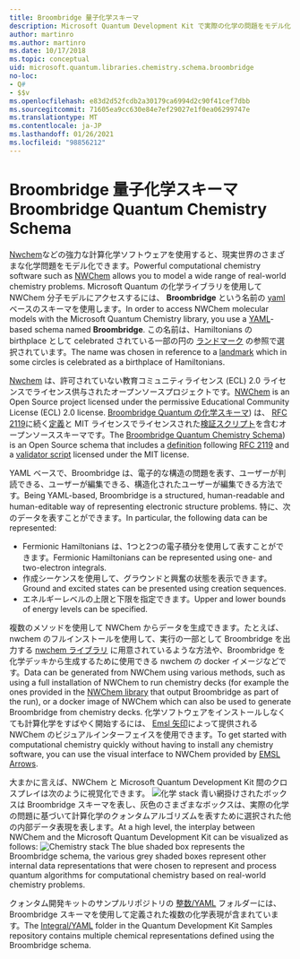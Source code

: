 ```yaml
---
title: Broombridge 量子化学スキーマ
description: Microsoft Quantum Development Kit で実際の化学の問題をモデル化するために使用される Broombridge quantum の化学スキーマの概要。
author: martinro
ms.author: martinro
ms.date: 10/17/2018
ms.topic: conceptual
uid: microsoft.quantum.libraries.chemistry.schema.broombridge
no-loc:
- Q#
- $$v
ms.openlocfilehash: e83d2d52fcdb2a30179ca6994d2c90f41cef7dbb
ms.sourcegitcommit: 71605ea9cc630e84e7ef29027e1f0ea06299747e
ms.translationtype: MT
ms.contentlocale: ja-JP
ms.lasthandoff: 01/26/2021
ms.locfileid: "98856212"
---
```

# <a name="broombridge-quantum-chemistry-schema"></a><span data-ttu-id="dd1f5-103">Broombridge 量子化学スキーマ</span><span class="sxs-lookup"><span data-stu-id="dd1f5-103">Broombridge Quantum Chemistry Schema</span></span> # 

<span data-ttu-id="dd1f5-104">[Nwchem](http://www.nwchem-sw.org/)などの強力な計算化学ソフトウェアを使用すると、現実世界のさまざまな化学問題をモデル化できます。</span><span class="sxs-lookup"><span data-stu-id="dd1f5-104">Powerful computational chemistry software such as [NWChem](http://www.nwchem-sw.org/) allows you to model a wide range of real-world chemistry problems.</span></span> <span data-ttu-id="dd1f5-105">Microsoft Quantum の化学ライブラリを使用して NWChem 分子モデルにアクセスするには、 **Broombridge** という名前の [yaml](https://en.wikipedia.org/wiki/YAML)ベースのスキーマを使用します。</span><span class="sxs-lookup"><span data-stu-id="dd1f5-105">In order to access NWChem molecular models with the Microsoft Quantum Chemistry library, you use a [YAML](https://en.wikipedia.org/wiki/YAML)-based schema named **Broombridge**.</span></span> <span data-ttu-id="dd1f5-106">この名前は、Hamiltonians の birthplace として celebrated されている一部の円の [ランドマーク](https://en.wikipedia.org/wiki/Broom_Bridge) の参照で選択されています。</span><span class="sxs-lookup"><span data-stu-id="dd1f5-106">The name was chosen in reference to a [landmark](https://en.wikipedia.org/wiki/Broom_Bridge) which in some circles is celebrated as a birthplace of Hamiltonians.</span></span> 

<span data-ttu-id="dd1f5-107">[Nwchem](https://github.com/nwchemgit/nwchem) は、許可されていない教育コミュニティライセンス (ECL) 2.0 ライセンスでライセンス供与されたオープンソースプロジェクトです。</span><span class="sxs-lookup"><span data-stu-id="dd1f5-107">[NWChem](https://github.com/nwchemgit/nwchem) is an Open Source project licensed under the permissive Educational Community License (ECL) 2.0 license.</span></span> <span data-ttu-id="dd1f5-108">[Broombridge Quantum の化学スキーマ](https://docs.microsoft.com/quantum/libraries/chemistry/schema/spec_v_0_2)) は、 [RFC 2119](https://tools.ietf.org/html/rfc2119)に続く[定義](https://raw.githubusercontent.com/Microsoft/Quantum/master/Chemistry/Schema/broombridge-0.1.schema.json)と MIT ライセンスでライセンスされた[検証スクリプト](https://raw.githubusercontent.com/Microsoft/Quantum/master/Chemistry/Schema/validator.py)を含むオープンソーススキーマです。</span><span class="sxs-lookup"><span data-stu-id="dd1f5-108">The [Broombridge Quantum Chemistry Schema](https://docs.microsoft.com/quantum/libraries/chemistry/schema/spec_v_0_2)) is an Open Source schema that includes a [definition](https://raw.githubusercontent.com/Microsoft/Quantum/master/Chemistry/Schema/broombridge-0.1.schema.json) following [RFC 2119](https://tools.ietf.org/html/rfc2119) and a [validator script](https://raw.githubusercontent.com/Microsoft/Quantum/master/Chemistry/Schema/validator.py) licensed under the MIT license.</span></span> 

<span data-ttu-id="dd1f5-109">YAML ベースで、Broombridge は、電子的な構造の問題を表す、ユーザーが判読できる、ユーザーが編集できる、構造化されたユーザーが編集できる方法です。</span><span class="sxs-lookup"><span data-stu-id="dd1f5-109">Being YAML-based, Broombridge is a structured, human-readable and human-editable way of representing electronic structure problems.</span></span> <span data-ttu-id="dd1f5-110">特に、次のデータを表すことができます。</span><span class="sxs-lookup"><span data-stu-id="dd1f5-110">In particular, the following data can be represented:</span></span>
- <span data-ttu-id="dd1f5-111">Fermionic Hamiltonians は、1つと2つの電子積分を使用して表すことができます。</span><span class="sxs-lookup"><span data-stu-id="dd1f5-111">Fermionic Hamiltonians can be represented using one- and two-electron integrals.</span></span>
- <span data-ttu-id="dd1f5-112">作成シーケンスを使用して、グラウンドと興奮の状態を表示できます。</span><span class="sxs-lookup"><span data-stu-id="dd1f5-112">Ground and excited states can be presented using creation sequences.</span></span>
- <span data-ttu-id="dd1f5-113">エネルギーレベルの上限と下限を指定できます。</span><span class="sxs-lookup"><span data-stu-id="dd1f5-113">Upper and lower bounds of energy levels can be specified.</span></span>

<span data-ttu-id="dd1f5-114">複数のメソッドを使用して NWChem からデータを生成できます。たとえば、nwchem のフルインストールを使用して、実行の一部として Broombridge を出力する [nwchem ライブラリ](https://github.com/nwchemgit/nwchem/tree/master/QA/chem_library_tests) に用意されているような方法や、Broombridge を化学デッキから生成するために使用できる nwchem の docker イメージなどです。</span><span class="sxs-lookup"><span data-stu-id="dd1f5-114">Data can be generated from NWChem using various methods, such as using a full installation of NWChem to run chemistry decks (for example the ones provided in the [NWChem library](https://github.com/nwchemgit/nwchem/tree/master/QA/chem_library_tests) that output Broombridge as part of the run), or a docker image of NWChem which can also be used to generate Broombridge from chemistry decks.</span></span> <span data-ttu-id="dd1f5-115">化学ソフトウェアをインストールしなくても計算化学をすばやく開始するには、 [Emsl 矢印](https://arrows.emsl.pnnl.gov/api/qsharp_chem)によって提供される NWChem のビジュアルインターフェイスを使用できます。</span><span class="sxs-lookup"><span data-stu-id="dd1f5-115">To get started with computational chemistry quickly without having to install any chemistry software, you can use the visual interface to NWChem provided by [EMSL Arrows](https://arrows.emsl.pnnl.gov/api/qsharp_chem).</span></span>

<span data-ttu-id="dd1f5-116">大まかに言えば、NWChem と Microsoft Quantum Development Kit 間のクロスプレイは次のように視覚化できます。 ![ 化学 stack ](~/media/broombridge.png) 青い網掛けされたボックスは Broombridge スキーマを表し、灰色のさまざまなボックスは、実際の化学の問題に基づいて計算化学のクォンタムアルゴリズムを表すために選択された他の内部データ表現を表します。</span><span class="sxs-lookup"><span data-stu-id="dd1f5-116">At a high level, the interplay between NWChem and the Microsoft Quantum Development Kit can be visualized as follows: ![Chemistry stack](~/media/broombridge.png) The blue shaded box represents the Broombridge schema, the various grey shaded boxes represent other internal data representations that were chosen to represent and process quantum algorithms for computational chemistry based on real-world chemistry problems.</span></span>

<span data-ttu-id="dd1f5-117">クォンタム開発キットのサンプルリポジトリの [整数/YAML](https://github.com/microsoft/Quantum/tree/master/samples/chemistry/IntegralData/YAML) フォルダーには、Broombridge スキーマを使用して定義された複数の化学表現が含まれています。</span><span class="sxs-lookup"><span data-stu-id="dd1f5-117">The [Integral/YAML](https://github.com/microsoft/Quantum/tree/master/samples/chemistry/IntegralData/YAML) folder in the Quantum Development Kit Samples repository contains multiple chemical representations defined using the Broombridge schema.</span></span>
